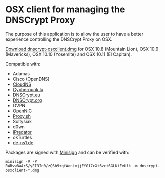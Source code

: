 OSX client for managing the DNSCrypt Proxy
==========================================

The purpose of this application is to allow the user to have a better experience controlling the DNSCrypt Proxy on OSX.

[Download dnscrypt-osxclient.dmg](https://github.com/alterstep/dnscrypt-osxclient/releases/latest)
for OSX 10.8 (Mountain Lion), OSX 10.9 (Mavericks), OSX 10.10 (Yosemite) and OSX 10.11 (El Capitan).

Compatible with:
* Adamas
* Cisco (OpenDNS)
* [CloudNS](https://cloudns.com.au/)
* [Cypherpunk.lu](https://wiki.c3l.lu/doku.php?id=projects:cypherpunks)
* [DNSCrypt.eu](https://dnscrypt.eu/)
* [DNSCrypt.org](https://dnscrypt.org/)
* OVPN
* [OpenNIC](https://www.opennicproject.org/)
* [Proxy.sh](https://proxy.sh/)
* Soltysiak
* d0wn
* [iPredator](https://ipredator.se/)
* okTurtles
* [de-ns1.de](http://dnscrypt.me/)

Packages are signed with [Minisign](https://jedisct1.github.io/minisign/) and can be verified with:

    minisign -V -P RWRvw8aArS/yEI3In0/zQSb9+qfWonLxjjEYG17cXt6zct6GLKtEvUfk -m dnscrypt-osxclient-*.dmg

